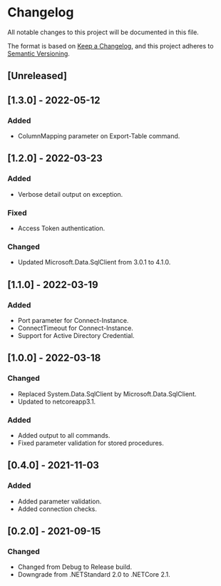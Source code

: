 # Changelog

All notable changes to this project will be documented in this file.

The format is based on [Keep a Changelog](https://keepachangelog.com/en/1.0.0/),
and this project adheres to [Semantic Versioning](https://semver.org/spec/v2.0.0.html).

## [Unreleased]

## [1.3.0] - 2022-05-12

### Added

- ColumnMapping parameter on Export-Table command.

## [1.2.0] - 2022-03-23

### Added

- Verbose detail output on exception.

### Fixed

- Access Token authentication.

### Changed

- Updated Microsoft.Data.SqlClient from 3.0.1 to 4.1.0.

## [1.1.0] - 2022-03-19

### Added

- Port parameter for Connect-Instance.
- ConnectTimeout for Connect-Instance.
- Support for Active Directory Credential.

## [1.0.0] - 2022-03-18

### Changed

- Replaced System.Data.SqlClient by Microsoft.Data.SqlClient.
- Updated to netcoreapp3.1.

### Added

- Added output to all commands.
- Fixed parameter validation for stored procedures.

## [0.4.0] - 2021-11-03

### Added

- Added parameter validation.
- Added connection checks.

## [0.2.0] - 2021-09-15

### Changed

- Changed from Debug to Release build.
- Downgrade from .NETStandard 2.0 to .NETCore 2.1.

<!-- markdownlint-configure-file {"MD024": { "siblings_only": true } } -->
